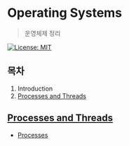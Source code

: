 # Operating Systems

> 운영체제 정리

> [운영체제 책 링크]: https://www.pearson.com/us/higher-education/program/Tanenbaum-Modern-Operating-Systems-4th-Edition/PGM80736.html

[![License: MIT](https://img.shields.io/badge/License-MIT-yellow.svg)](https://opensource.org/licenses/MIT)

## 목차

1. Introduction
2. [Processes and Threads](#processes-and-threads )

## [Processes and Threads](./02_ProcessesAndThreads)

- [Processes](./02_ProcessesAndThreads/01_Processes.md)